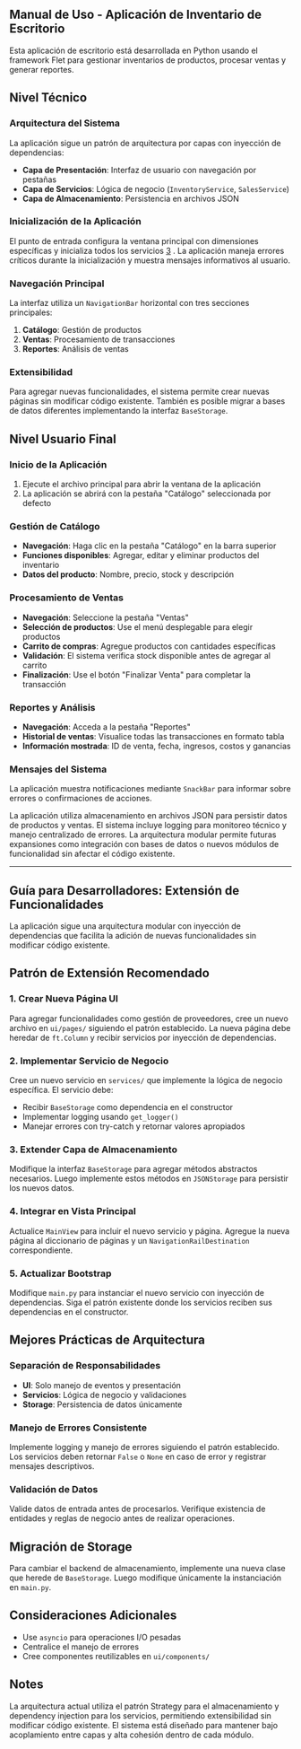 ## Manual de Uso - Aplicación de Inventario de Escritorio

Esta aplicación de escritorio está desarrollada en Python usando el framework Flet para gestionar inventarios de productos, procesar ventas y generar reportes.

## Nivel Técnico

### Arquitectura del Sistema

La aplicación sigue un patrón de arquitectura por capas con inyección de dependencias:

- **Capa de Presentación**: Interfaz de usuario con navegación por pestañas
- **Capa de Servicios**: Lógica de negocio (`InventoryService`, `SalesService`)
- **Capa de Almacenamiento**: Persistencia en archivos JSON

### Inicialización de la Aplicación

El punto de entrada configura la ventana principal con dimensiones específicas y inicializa todos los servicios [3](#0-2) . La aplicación maneja errores críticos durante la inicialización y muestra mensajes informativos al usuario.

### Navegación Principal

La interfaz utiliza un `NavigationBar` horizontal con tres secciones principales:

1. **Catálogo**: Gestión de productos
2. **Ventas**: Procesamiento de transacciones  
3. **Reportes**: Análisis de ventas

### Extensibilidad

Para agregar nuevas funcionalidades, el sistema permite crear nuevas páginas sin modificar código existente. También es posible migrar a bases de datos diferentes implementando la interfaz `BaseStorage`.

## Nivel Usuario Final

### Inicio de la Aplicación

1. Ejecute el archivo principal para abrir la ventana de la aplicación
2. La aplicación se abrirá con la pestaña "Catálogo" seleccionada por defecto

### Gestión de Catálogo

- **Navegación**: Haga clic en la pestaña "Catálogo" en la barra superior
- **Funciones disponibles**: Agregar, editar y eliminar productos del inventario
- **Datos del producto**: Nombre, precio, stock y descripción

### Procesamiento de Ventas

- **Navegación**: Seleccione la pestaña "Ventas"
- **Selección de productos**: Use el menú desplegable para elegir productos 
- **Carrito de compras**: Agregue productos con cantidades específicas
- **Validación**: El sistema verifica stock disponible antes de agregar al carrito 
- **Finalización**: Use el botón "Finalizar Venta" para completar la transacción

### Reportes y Análisis

- **Navegación**: Acceda a la pestaña "Reportes"
- **Historial de ventas**: Visualice todas las transacciones en formato tabla 
- **Información mostrada**: ID de venta, fecha, ingresos, costos y ganancias

### Mensajes del Sistema

La aplicación muestra notificaciones mediante `SnackBar` para informar sobre errores o confirmaciones de acciones.


La aplicación utiliza almacenamiento en archivos JSON para persistir datos de productos y ventas. El sistema incluye logging para monitoreo técnico y manejo centralizado de errores. La arquitectura modular permite futuras expansiones como integración con bases de datos o nuevos módulos de funcionalidad sin afectar el código existente.
_____________________________________________

## Guía para Desarrolladores: Extensión de Funcionalidades

La aplicación sigue una arquitectura modular con inyección de dependencias que facilita la adición de nuevas funcionalidades sin modificar código existente.

## Patrón de Extensión Recomendado

### 1. Crear Nueva Página UI

Para agregar funcionalidades como gestión de proveedores, cree un nuevo archivo en `ui/pages/` siguiendo el patrón establecido. La nueva página debe heredar de `ft.Column` y recibir servicios por inyección de dependencias.

### 2. Implementar Servicio de Negocio

Cree un nuevo servicio en `services/` que implemente la lógica de negocio específica. El servicio debe:

- Recibir `BaseStorage` como dependencia en el constructor
- Implementar logging usando `get_logger()`
- Manejar errores con try-catch y retornar valores apropiados

### 3. Extender Capa de Almacenamiento

Modifique la interfaz `BaseStorage` para agregar métodos abstractos necesarios. Luego implemente estos métodos en `JSONStorage` para persistir los nuevos datos.

### 4. Integrar en Vista Principal

Actualice `MainView` para incluir el nuevo servicio y página. Agregue la nueva página al diccionario de páginas y un `NavigationRailDestination` correspondiente.

### 5. Actualizar Bootstrap

Modifique `main.py` para instanciar el nuevo servicio con inyección de dependencias. Siga el patrón existente donde los servicios reciben sus dependencias en el constructor.

## Mejores Prácticas de Arquitectura

### Separación de Responsabilidades

- **UI**: Solo manejo de eventos y presentación
- **Servicios**: Lógica de negocio y validaciones 
- **Storage**: Persistencia de datos únicamente

### Manejo de Errores Consistente

Implemente logging y manejo de errores siguiendo el patrón establecido. Los servicios deben retornar `False` o `None` en caso de error y registrar mensajes descriptivos.

### Validación de Datos

Valide datos de entrada antes de procesarlos. Verifique existencia de entidades y reglas de negocio antes de realizar operaciones.

## Migración de Storage

Para cambiar el backend de almacenamiento, implemente una nueva clase que herede de `BaseStorage`. Luego modifique únicamente la instanciación en `main.py`.

## Consideraciones Adicionales

- Use `asyncio` para operaciones I/O pesadas 
- Centralice el manejo de errores
- Cree componentes reutilizables en `ui/components/`

## Notes

La arquitectura actual utiliza el patrón Strategy para el almacenamiento y dependency injection para los servicios, permitiendo extensibilidad sin modificar código existente. El sistema está diseñado para mantener bajo acoplamiento entre capas y alta cohesión dentro de cada módulo.